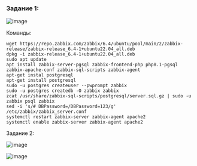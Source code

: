 ### Задание 1:


![image](https://github.com/MPalgin/Sys_adm_HW/assets/121052923/75701817-d89c-4318-b3e1-fcae6a9f46b7)

Команды:

```
wget https://repo.zabbix.com/zabbix/6.4/ubuntu/pool/main/z/zabbix-release/zabbix-release_6.4-1+ubuntu22.04_all.deb
dpkg -i zabbix-release_6.4-1+ubuntu22.04_all.deb
sudo apt update
apt install zabbix-server-pgsql zabbix-frontend-php php8.1-pgsql zabbix-apache-conf zabbix-sql-scripts zabbix-agent
apt-get instal postgresql
apt-get install postgresql
sudo -u postgres createuser --pwprompt zabbix
sudo -u postgres createdb -O zabbix zabbix
zcat /usr/share/zabbix-sql-scripts/postgresql/server.sql.gz | sudo -u zabbix psql zabbix
sed -i 's/# DBPassword=/DBPassword=123/g' /etc/zabbix/zabbix_server.conf
systemctl restart zabbix-server zabbix-agent apache2
systemctl enable zabbix-server zabbix-agent apache2
```
Задание 2:

![image](https://github.com/MPalgin/Sys_adm_HW/assets/121052923/e88e5985-e55a-4daa-bdec-7db3890ca394)

![image](https://github.com/MPalgin/Sys_adm_HW/assets/121052923/425358e5-75f1-46d5-a2ff-7e750145519a)

